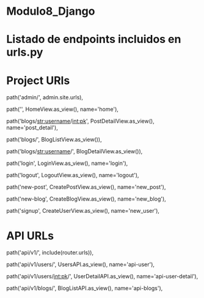# Modulo8_Django

# Listado de endpoints incluidos en urls.py
# Project URls

  path('admin/', admin.site.urls),
  
  path('', HomeView.as_view(), name='home'),
  
  path('blogs/<str:username>/<int:pk>', PostDetailView.as_view(), name='post_detail'),
  
  path('blogs/', BlogListView.as_view()),
  
  path('blogs/<str:username>/', BlogDetailView.as_view()),
  
  path('login', LoginView.as_view(), name='login'),
  
  path('logout', LogoutView.as_view(), name='logout'),
  
  path('new-post', CreatePostView.as_view(), name='new_post'),
  
  path('new-blog', CreateBlogView.as_view(), name='new_blog'),
  
  path('signup', CreateUserView.as_view(), name='new_user'),
  

# API URLs

  path('api/v1/', include(router.urls)),
  
  path('api/v1/users/', UsersAPI.as_view(), name='api-user'),
  
  path('api/v1/users/<int:pk>/', UserDetailAPI.as_view(), name='api-user-detail'),
  
  path('api/v1/blogs/', BlogListAPI.as_view(), name='api-blogs'),
  


